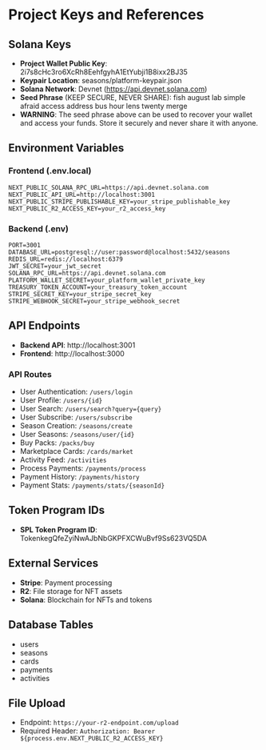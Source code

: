 # Project Keys and References

## Solana Keys
- **Project Wallet Public Key**: 2i7s8cHc3ro6XcRh8EehfgyhA1EtYubji1B8ixx2BJ35
- **Keypair Location**: seasons/platform-keypair.json
- **Solana Network**: Devnet (https://api.devnet.solana.com)
- **Seed Phrase** (KEEP SECURE, NEVER SHARE): fish august lab simple afraid access address bus hour lens twenty merge
- **WARNING**: The seed phrase above can be used to recover your wallet and access your funds. Store it securely and never share it with anyone.

## Environment Variables
### Frontend (.env.local)
```
NEXT_PUBLIC_SOLANA_RPC_URL=https://api.devnet.solana.com
NEXT_PUBLIC_API_URL=http://localhost:3001
NEXT_PUBLIC_STRIPE_PUBLISHABLE_KEY=your_stripe_publishable_key
NEXT_PUBLIC_R2_ACCESS_KEY=your_r2_access_key
```

### Backend (.env)
```
PORT=3001
DATABASE_URL=postgresql://user:password@localhost:5432/seasons
REDIS_URL=redis://localhost:6379
JWT_SECRET=your_jwt_secret
SOLANA_RPC_URL=https://api.devnet.solana.com
PLATFORM_WALLET_SECRET=your_platform_wallet_private_key
TREASURY_TOKEN_ACCOUNT=your_treasury_token_account
STRIPE_SECRET_KEY=your_stripe_secret_key
STRIPE_WEBHOOK_SECRET=your_stripe_webhook_secret
```

## API Endpoints
- **Backend API**: http://localhost:3001
- **Frontend**: http://localhost:3000

### API Routes
- User Authentication: `/users/login`
- User Profile: `/users/{id}`
- User Search: `/users/search?query={query}`
- User Subscribe: `/users/subscribe`
- Season Creation: `/seasons/create`
- User Seasons: `/seasons/user/{id}`
- Buy Packs: `/packs/buy`
- Marketplace Cards: `/cards/market`
- Activity Feed: `/activities`
- Process Payments: `/payments/process`
- Payment History: `/payments/history`
- Payment Stats: `/payments/stats/{seasonId}`

## Token Program IDs
- **SPL Token Program ID**: TokenkegQfeZyiNwAJbNbGKPFXCWuBvf9Ss623VQ5DA

## External Services
- **Stripe**: Payment processing
- **R2**: File storage for NFT assets
- **Solana**: Blockchain for NFTs and tokens

## Database Tables
- users
- seasons
- cards
- payments
- activities

## File Upload
- Endpoint: `https://your-r2-endpoint.com/upload`
- Required Header: `Authorization: Bearer ${process.env.NEXT_PUBLIC_R2_ACCESS_KEY}` 